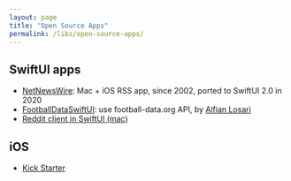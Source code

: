 ```yaml
---
layout: page
title: "Open Source Apps"
permalink: /libs/open-source-apps/
---
```


## SwiftUI apps

- [NetNewsWire](https://github.com/Ranchero-Software/NetNewsWire): Mac + iOS RSS app, since 2002, ported to SwiftUI 2.0 in 2020
- [FootballDataSwiftUI](https://github.com/alfianlosari/FootballDataSwiftUI): use football-data.org API, by [Alfian Losari](https://github.com/alfianlosari)
- [Reddit client in SwiftUI (mac)](https://github.com/Dimillian/RedditOS)

## iOS

- [Kick Starter](https://github.com/kickstarter/ios-oss)
